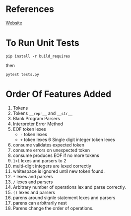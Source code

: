 # References
[Website](https://ruslanspivak.com/lsbasi-part1/)

# To Run Unit Tests

    pip install -r build_requires

then

    pytest tests.py

# Order Of Features Added

1. Tokens
2. Tokens `__repr__` and `__str__`
3. Blank Program Parsers
4. Interpreter Error Method
5. EOF token lexes
    * `-` token lexes
    *  `+` token lexes
6 Single digit integer token lexes
7. consume validates expected token
8. consume errors on unexpected token
9. consume produces EOF if no more tokens
10. `1+1` lexes and parsers to 2
11. multi-digit integers are lexed correctly
12. whitespace is ignored until new token found.
13. `*` lexes and parsers
14. `/` lexes and parsers
15. Arbitrary number of operations lex and parse correctly.
16. `()` lexes and parsers
17. parens around signle statement lexes and parsers
18. parens can arbitrarily nest
19. Parens change the order of operations.
